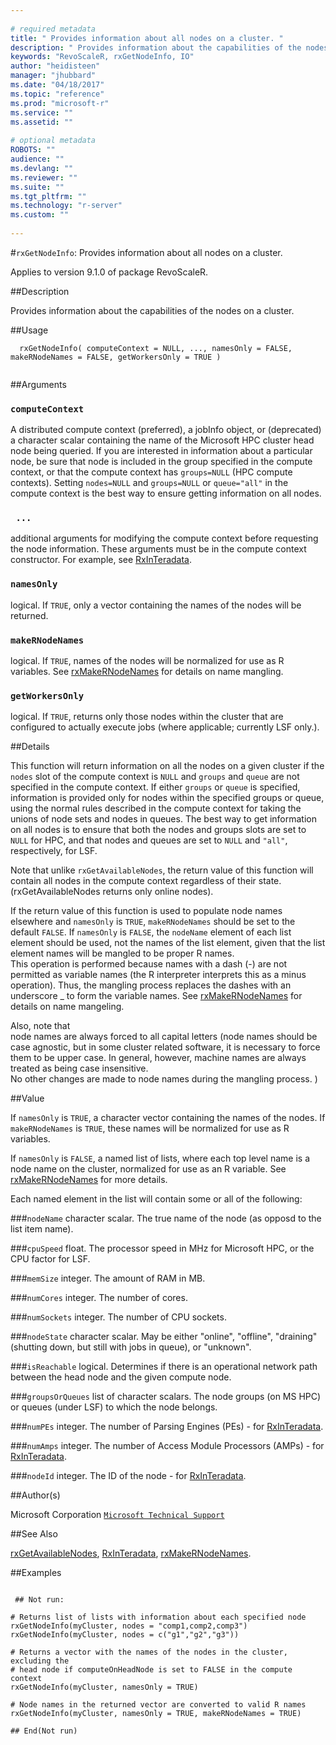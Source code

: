 ```yaml
--- 
 
# required metadata 
title: " Provides information about all nodes on a cluster. " 
description: " Provides information about the capabilities of the nodes on a cluster. " 
keywords: "RevoScaleR, rxGetNodeInfo, IO" 
author: "heidisteen" 
manager: "jhubbard" 
ms.date: "04/18/2017" 
ms.topic: "reference" 
ms.prod: "microsoft-r" 
ms.service: "" 
ms.assetid: "" 
 
# optional metadata 
ROBOTS: "" 
audience: "" 
ms.devlang: "" 
ms.reviewer: "" 
ms.suite: "" 
ms.tgt_pltfrm: "" 
ms.technology: "r-server" 
ms.custom: "" 
 
--- 
```

 
 
 #`rxGetNodeInfo`:  Provides information about all nodes on a cluster. 

 Applies to version 9.1.0 of package RevoScaleR.
 
 ##Description
 
Provides information about the capabilities of the nodes on a cluster.
 
 
 
 ##Usage

```   
  rxGetNodeInfo( computeContext = NULL, ..., namesOnly = FALSE, makeRNodeNames = FALSE, getWorkersOnly = TRUE )
 
```
 
 
 ##Arguments

   
  
 ### `computeContext`
 A distributed compute context (preferred), a jobInfo object, or (deprecated) a character scalar containing the name of the Microsoft HPC cluster head node being queried.  If you are interested in information about a particular node, be sure that node is included in the group specified in the compute context, or that the compute context has `groups=NULL` (HPC compute contexts).    Setting `nodes=NULL` and `groups=NULL` or `queue="all"` in the compute context is the best way to ensure getting information on all nodes. 
  
  
  
 ### ` ...`
 additional arguments for modifying the compute context before requesting the node information.  These arguments must be in the compute context constructor. For example, see [RxInTeradata](../../scaler/packagehelp/rxinteradata.md). 
  
  
  
 ### `namesOnly`
 logical. If `TRUE`, only a vector containing the names of the nodes will be returned. 
  
  
  
 ### `makeRNodeNames`
 logical. If `TRUE`, names of the nodes will be normalized for use  as R variables.  See [rxMakeRNodeNames](../../scaler/packagehelp/rxmakernodenames.md) for details on name mangling. 
  
  
  
 ### `getWorkersOnly`
 logical.  If `TRUE`, returns only those nodes within the cluster that are configured to actually execute jobs (where applicable; currently LSF only.). 
  
 
 
 
 ##Details
 
This function will return information on all the nodes on a given cluster if the `nodes` 
slot of the compute context is `NULL` and `groups` and `queue` are not 
specified in the compute context. If either `groups` or `queue` is specified,
information is provided only for nodes within the specified groups or queue, 
using the normal rules described in the compute context for taking the unions of node sets 
and nodes in queues.  The best way to get information on all nodes is to ensure that both 
the nodes and groups slots are set to `NULL` for HPC, and that nodes and 
queues are set to `NULL` and `"all"`, respectively, for LSF.

Note that unlike `rxGetAvailableNodes`, the return value of this function will 
contain all nodes in the compute context regardless of their state.  
(rxGetAvailableNodes returns only online nodes).

If the return value of this function is used to populate node names elsewhere and 
`namesOnly` is `TRUE`, `makeRNodeNames` should be set to the default `FALSE`.
If `namesOnly` is `FALSE`, the `nodeName` element of each list element should 
be used, not the names of the list element, given that the list element names will be 
mangled to be proper R names.  
This operation is performed because names with a dash (-) are not permitted as variable names 
(the R interpreter interprets this as a minus operation).  Thus, the mangling process replaces the 
dashes with an underscore _ to form the variable names.
See [rxMakeRNodeNames](../../scaler/packagehelp/rxmakernodenames.md) for details on name mangeling.

Also, note that  
node names are always forced to all capital letters (node names should be case agnostic, but in 
some cluster related software, it is necessary to force them to be upper case.
In general, however, machine names are always treated as being case insensitive.  
No other changes are made to node names during the mangling process.
)
 
 
 
 ##Value
 
If `namesOnly` is `TRUE`, a character vector containing the names of the nodes. 
If `makeRNodeNames` is `TRUE`, these names will be normalized for use as R variables.

If `namesOnly` is `FALSE`, a named list of lists, where each top level name is a node name 
on the cluster, normalized for use as an R variable.  See [rxMakeRNodeNames](../../scaler/packagehelp/rxmakernodenames.md) for
more details.

Each named element in the list will contain some or all of the following:


###`nodeName`
character scalar.  The true name of the node (as opposd to the list item name).


###`cpuSpeed`
float.  The processor speed in MHz for Microsoft HPC, or the CPU factor for LSF.


###`memSize`
integer.  The amount of RAM in MB.


###`numCores`
integer.  The number of cores.


###`numSockets`
integer.  The number of CPU sockets.


###`nodeState`
character scalar.  May be either "online", "offline", "draining" (shutting down, but still with jobs in queue), or "unknown".


###`isReachable`
logical.  Determines if there is an operational network path between the head node and the given compute node.


###`groupsOrQueues`
list of character scalars.  The node groups (on MS HPC) or queues (under LSF) to which the node belongs.


###`numPEs`
integer. The number of Parsing Engines (PEs) - for [RxInTeradata](../../scaler/packagehelp/rxinteradata.md).


###`numAmps`
integer. The number of Access Module Processors (AMPs) - for [RxInTeradata](../../scaler/packagehelp/rxinteradata.md).


###`nodeId`
integer. The ID of the node - for [RxInTeradata](../../scaler/packagehelp/rxinteradata.md).


 
 ##Author(s)
 
Microsoft Corporation [`Microsoft Technical Support`](https://go.microsoft.com/fwlink/?LinkID=698556&clcid=0x409)

 
 
 ##See Also
 
[rxGetAvailableNodes](rxgetavailablenodes.md),
[RxInTeradata](../../scaler/packagehelp/rxinteradata.md),
[rxMakeRNodeNames](../../scaler/packagehelp/rxmakernodenames.md).
   
 ##Examples

 ```
   
  ## Not run:
 
# Returns list of lists with information about each specified node
rxGetNodeInfo(myCluster, nodes = "comp1,comp2,comp3")
rxGetNodeInfo(myCluster, nodes = c("g1","g2","g3"))

# Returns a vector with the names of the nodes in the cluster, excluding the 
# head node if computeOnHeadNode is set to FALSE in the compute context
rxGetNodeInfo(myCluster, namesOnly = TRUE)

# Node names in the returned vector are converted to valid R names
rxGetNodeInfo(myCluster, namesOnly = TRUE, makeRNodeNames = TRUE)

 ## End(Not run) 
  
 
```
 
 
